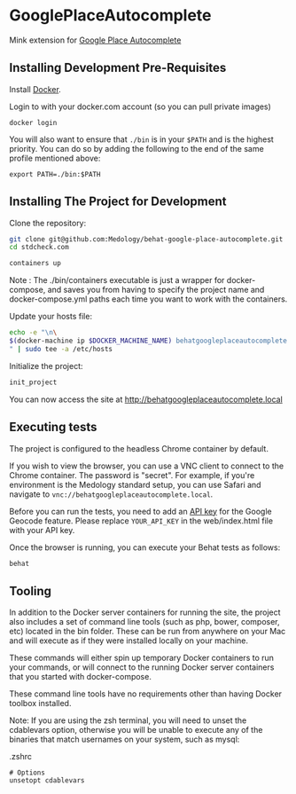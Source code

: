 # GooglePlaceAutocomplete
Mink extension for [Google Place Autocomplete](https://developers.google.com/maps/documentation/javascript/examples/places-autocomplete-addressform)

## Installing Development Pre-Requisites

Install [Docker](https://www.docker.com).

Login to with your docker.com account (so you can pull private images)

```
docker login
```

You will also want to ensure that `./bin` is in your `$PATH` and is the highest priority. You can do so by adding the
following to the end of the same profile mentioned above:

```
export PATH=./bin:$PATH
```

## Installing The Project for Development

Clone the repository:

```bash
git clone git@github.com:Medology/behat-google-place-autocomplete.git
cd stdcheck.com
```

```bash
containers up
```

Note : The ./bin/containers executable is just a wrapper for docker-compose, and saves you from having to specify the
project name and docker-compose.yml paths each time you want to work with the containers.

Update your hosts file:

```bash
echo -e "\n\
$(docker-machine ip $DOCKER_MACHINE_NAME) behatgoogleplaceautocomplete.local www.behatgoogleplaceautocomplete.local\n\
" | sudo tee -a /etc/hosts
```

Initialize the project:

```bash
init_project
```

You can now access the site at http://behatgoogleplaceautocomplete.local

## Executing tests

The project is configured to the headless Chrome container by default.

If you wish to view the browser, you can use a VNC client to connect to the Chrome container. The password is "secret".
For example, if you're environment is the Medology standard setup, you can use Safari and navigate to
`vnc://behatgoogleplaceautocomplete.local`.

Before you can run the tests, you need to add an [API key](https://developers.google.com/maps/documentation/javascript/get-api-key) for the Google Geocode feature. Please replace `YOUR_API_KEY` in the web/index.html file with your API key.

Once the browser is running, you can execute your Behat tests as follows:

```bash
behat
```

## Tooling

In addition to the Docker server containers for running the site, the project also includes a set of command line tools
(such as php, bower, composer, etc) located in the bin folder. These can be run from anywhere on your Mac and will
execute as if they were installed locally on your machine.

These commands will either spin up temporary Docker containers to run your commands, or will connect to the running
Docker server containers that you started with docker-compose.

These command line tools have no requirements other than having Docker toolbox installed.

Note: If you are using the zsh terminal, you will need to unset the cdablevars option, otherwise you will be unable
to execute any of the binaries that match usernames on your system, such as mysql:

.zshrc
```
# Options
unsetopt cdablevars
```
